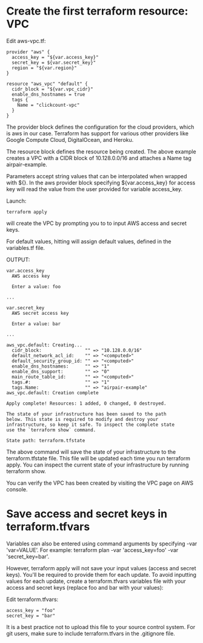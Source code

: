 # Create the first terraform resource: VPC

Edit aws-vpc.tf:
```console
provider "aws" {
  access_key = "${var.access_key}"
  secret_key = ${var.secret_key}"
  region = "${var.region}"
}

resource "aws_vpc" "default" {
  cidr_block = "${var.vpc_cidr}"
  enable_dns_hostnames = true
  tags {
    Name = "clickcount-vpc"
  }
}

```

The provider block defines the configuration for the cloud providers, which is aws in our case. Terraform has support for various other providers like Google Compute Cloud, DigitalOcean, and Heroku. 

The resource block defines the resource being created. The above example creates a VPC with a CIDR block of 10.128.0.0/16 and attaches a Name tag airpair-example. 

Parameters accept string values that can be interpolated when wrapped with ${}. In the aws provider block specifying ${var.access_key} for access key will read the value from the user provided for variable access_key.

Launch:
```console
terraform apply
```
will create the VPC by prompting you to to input AWS access and secret keys. 

For default values, hitting <return> will assign default values, defined in the variables.tf file.

OUTPUT:
```console
var.access_key
  AWS access key

  Enter a value: foo

...

var.secret_key
  AWS secret access key

  Enter a value: bar

...

aws_vpc.default: Creating...
  cidr_block:                "" => "10.128.0.0/16"
  default_network_acl_id:    "" => "<computed>"
  default_security_group_id: "" => "<computed>"
  enable_dns_hostnames:      "" => "1"
  enable_dns_support:        "" => "0"
  main_route_table_id:       "" => "<computed>"
  tags.#:                    "" => "1"
  tags.Name:                 "" => "airpair-example"
aws_vpc.default: Creation complete

Apply complete! Resources: 1 added, 0 changed, 0 destroyed.

The state of your infrastructure has been saved to the path
below. This state is required to modify and destroy your
infrastructure, so keep it safe. To inspect the complete state
use the `terraform show` command.

State path: terraform.tfstate
```

The above command will save the state of your infrastructure to the terraform.tfstate file. This file will be updated each time you run terraform apply. You can inspect the current state of your infrastructure by running terraform show.

You can verify the VPC has been created by visiting the VPC page on AWS console.

# Save access and secret keys in terraform.tfvars
Variables can also be entered using command arguments by specifying -var 'var=VALUE’. For example: terraform plan -var 'access_key=foo' -var 'secret_key=bar'.

However, terraform apply will not save your input values (access and secret keys). You'll be required to provide them for each update. To avoid inputting values for each update, create a terraform.tfvars variables file with your access and secret keys (replace foo and bar with your values):

Edit terraform.tfvars:
```console
access_key = "foo"
secret_key = "bar"
```
It is a best practice not to upload this file to your source control system. For git users, make sure to include terraform.tfvars in the .gitignore file.

